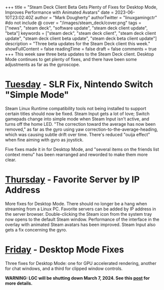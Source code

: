 +++
title = "Steam Deck Client Beta Gets Plenty of Fixes for Desktop Mode, Improves Performance with Animated Avatars"
date = 2023-06-10T23:02:40Z
author = "Mark Dougherty"
authorTwitter = "linuxgamingctr" #do not include @
cover = "/images/steam_deck/cover.png"
tags = ["news", "steam deck", "software update", "steam deck client update", "beta"]
keywords = ["steam deck", "steam deck client", "steam deck client update", "steam deck client beta update", "steam deck beta client update"]
description = "Three beta updates for the Steam Deck client this week."
showFullContent = false
readingTime = false
draft = false
comments = true
+++
This week saw three beta updates to the Steam Deck client. Desktop Mode continues to get plenty of fixes, and there have been some adjustments as far as the gyroscope.

# [Tuesday](https://steamcommunity.com/games/1675200/announcements/detail/3680050666241527641) - SLR Fix, Nintendo Switch "Simple Mode"
Steam Linux Runtime compatibility tools not being installed to support certain titles should now be fixed. Steam Input gets a lot of love; Switch gamepads change into simple mode when Steam Input isn't active, and turns off the home LED. "The correction toward the average has now been removed," as far as the gyro using yaw correction-to-the-average-heading, which was causing subtle drift over time. There's reduced "ouija effect" when fine aiming with gyro as joystick.

Five fixes made it in for Desktop Mode, and "several items on the friends list context menu" has been rearranged and reworded to make them more clear.

# [Thursday](https://steamcommunity.com/games/1675200/announcements/detail/3680050666249220740) - Favorite Server by IP Address
More fixes for Desktop Mode. There should no longer be a hang when streaming from a Linux PC. Favorite servers can be added by IP address in the server browser. Double-clicking the Steam icon from the system tray now opens to the default Steam window. Performance of the interface in the overlay with animated Steam avatars has been improved. Steam Input also gets a fix concerning the gyro.

# [Friday](https://steamcommunity.com/games/1675200/announcements/detail/3680050666253371440) - Desktop Mode Fixes
Three fixes for Desktop Mode: one for GPU accelerated rendering, another for chat windows, and a third for clipped window controls.

**WARNING: LGC will be shutting down March 7, 2024. See this [post](https://linuxgamingcentral.com/posts/the-end-of-lgc/) for more details.**
